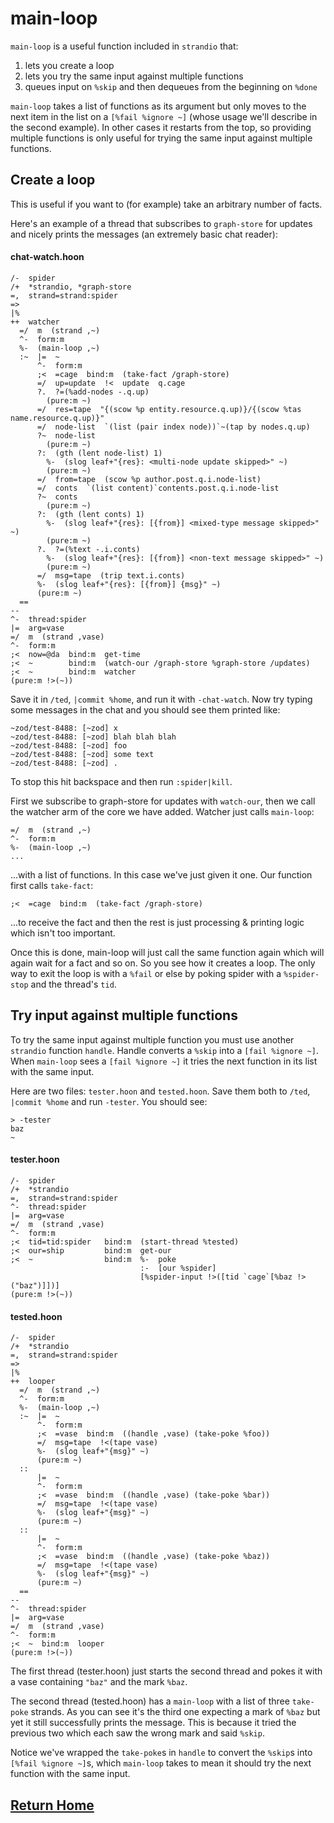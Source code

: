 # main-loop

`main-loop` is a useful function included in `strandio` that:

1. lets you create a loop
2. lets you try the same input against multiple functions
3. queues input on `%skip` and then dequeues from the beginning on `%done`

`main-loop` takes a list of functions as its argument but only moves to the next item in the list on a `[%fail %ignore ~]` (whose usage we'll describe in the second example). In other cases it restarts from the top, so providing multiple functions is only useful for trying the same input against multiple functions.

## Create a loop

This is useful if you want to (for example) take an arbitrary number of facts.

Here's an example of a thread that subscribes to `graph-store` for updates and nicely prints the messages (an extremely basic chat reader):

#### chat-watch.hoon

```
/-  spider
/+  *strandio, *graph-store
=,  strand=strand:spider
=>
|%
++  watcher
  =/  m  (strand ,~)
  ^-  form:m
  %-  (main-loop ,~)
  :~  |=  ~
      ^-  form:m
      ;<  =cage  bind:m  (take-fact /graph-store)
      =/  up=update  !<  update  q.cage
      ?.  ?=(%add-nodes -.q.up)
        (pure:m ~)
      =/  res=tape  "{(scow %p entity.resource.q.up)}/{(scow %tas name.resource.q.up)}"
      =/  node-list  `(list (pair index node))`~(tap by nodes.q.up)
      ?~  node-list
        (pure:m ~)
      ?:  (gth (lent node-list) 1)
        %-  (slog leaf+"{res}: <multi-node update skipped>" ~)
        (pure:m ~)
      =/  from=tape  (scow %p author.post.q.i.node-list)
      =/  conts  `(list content)`contents.post.q.i.node-list
      ?~  conts
        (pure:m ~)
      ?:  (gth (lent conts) 1)
        %-  (slog leaf+"{res}: [{from}] <mixed-type message skipped>" ~)
        (pure:m ~)
      ?.  ?=(%text -.i.conts)
        %-  (slog leaf+"{res}: [{from}] <non-text message skipped>" ~)
        (pure:m ~)
      =/  msg=tape  (trip text.i.conts)
      %-  (slog leaf+"{res}: [{from}] {msg}" ~)
      (pure:m ~)
  ==
--
^-  thread:spider
|=  arg=vase
=/  m  (strand ,vase)
^-  form:m
;<  now=@da  bind:m  get-time
;<  ~        bind:m  (watch-our /graph-store %graph-store /updates)
;<  ~        bind:m  watcher
(pure:m !>(~))
```

Save it in `/ted`, `|commit %home`, and run it with `-chat-watch`. Now try typing some messages in the chat and you should see them printed like:

```
~zod/test-8488: [~zod] x
~zod/test-8488: [~zod] blah blah blah
~zod/test-8488: [~zod] foo
~zod/test-8488: [~zod] some text
~zod/test-8488: [~zod] .
```

To stop this hit backspace and then run `:spider|kill`.

First we subscribe to graph-store for updates with `watch-our`, then we call the watcher arm of the core we have added. Watcher just calls `main-loop`:

```
=/  m  (strand ,~)
^-  form:m
%-  (main-loop ,~)
...
```

...with a list of functions. In this case we've just given it one. Our function first calls `take-fact`:

```
;<  =cage  bind:m  (take-fact /graph-store)
```

...to receive the fact and then the rest is just processing & printing logic which isn't too important.

Once this is done, main-loop will just call the same function again which will again wait for a fact and so on. So you see how it creates a loop. The only way to exit the loop is with a `%fail` or else by poking spider with a `%spider-stop` and the thread's `tid`.

## Try input against multiple functions

To try the same input against multiple function you must use another `strandio` function `handle`. Handle converts a `%skip` into a `[fail %ignore ~]`. When `main-loop` sees a `[fail %ignore ~]` it tries the next function in its list with the same input.

Here are two files: `tester.hoon` and `tested.hoon`. Save them both to `/ted`, `|commit %home` and run `-tester`. You should see:

```
> -tester
baz
~
```

#### tester.hoon
```
/-  spider
/+  *strandio
=,  strand=strand:spider
^-  thread:spider 
|=  arg=vase 
=/  m  (strand ,vase) 
^-  form:m
;<  tid=tid:spider   bind:m  (start-thread %tested)
;<  our=ship         bind:m  get-our
;<  ~                bind:m  %-  poke
                             :-  [our %spider]
                             [%spider-input !>([tid `cage`[%baz !>("baz")]])]
(pure:m !>(~))
```

#### tested.hoon

```
/-  spider
/+  *strandio
=,  strand=strand:spider
=>
|%
++  looper
  =/  m  (strand ,~)
  ^-  form:m
  %-  (main-loop ,~)
  :~  |=  ~
      ^-  form:m
      ;<  =vase  bind:m  ((handle ,vase) (take-poke %foo))
      =/  msg=tape  !<(tape vase)
      %-  (slog leaf+"{msg}" ~)
      (pure:m ~)
  ::
      |=  ~
      ^-  form:m
      ;<  =vase  bind:m  ((handle ,vase) (take-poke %bar))
      =/  msg=tape  !<(tape vase)
      %-  (slog leaf+"{msg}" ~)
      (pure:m ~)
  ::
      |=  ~
      ^-  form:m
      ;<  =vase  bind:m  ((handle ,vase) (take-poke %baz))
      =/  msg=tape  !<(tape vase)
      %-  (slog leaf+"{msg}" ~)
      (pure:m ~)
  ==
--
^-  thread:spider 
|=  arg=vase
=/  m  (strand ,vase) 
^-  form:m
;<  ~  bind:m  looper
(pure:m !>(~))
```

The first thread (tester.hoon) just starts the second thread and pokes it with a vase containing `"baz"` and the mark `%baz`.

The second thread (tested.hoon) has a `main-loop` with a list of three `take-poke` strands. As you can see it's the third one expecting a mark of `%baz` but yet it still successfully prints the message. This is because it tried the previous two which each saw the wrong mark and said `%skip`.

Notice we've wrapped the `take-poke`s in `handle` to convert the `%skip`s into `[%fail %ignore ~]`s, which `main-loop` takes to mean it should try the next function with the same input.

## [Return Home](../index.md)
